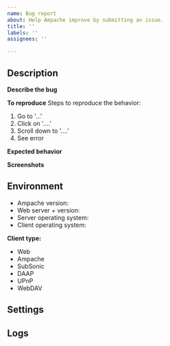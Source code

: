 ```yaml
---
name: Bug report
about: Help Ampache improve by submitting an issue.
title: ''
labels: ''
assignees: ''

---
```


<!--
1. Delete any section that is not relevant in this template.
2. Before posting an issue, please try to reproduce with the latest `develop` branch. There is a good chance a fix is already pending for the next version. No issue will be considered before confirmation on the `develop` branch.
3. Any text between `<!--` and `--\>` will be removed automatically.
-->

## Description

**Describe the bug**
<!-- Explain in detail what is happening. -->

**To reproduce**
Steps to reproduce the behavior:
1. Go to '...'
2. Click on '....'
3. Scroll down to '....'
4. See error

**Expected behavior**
<!-- What you believe should have happened -->

**Screenshots**
<!-- If applicable, add screenshots to help explain your problem. -->

## Environment

* Ampache version: 
* Web server + version:
* Server operating system:
* Client operating system:

<!-- Keep only the affected clients in the list below. Add the client application name and version to the right of the client type used. -->

**Client type:**

* Web
* Ampache
* SubSonic
* DAAP
* UPnP
* WebDAV

## Settings

<!-- Either put a description of your settings, or paste the contents of `conf/ampache.cfg.php` after removing sensitive information (server host, database connection, etc.). If posting full config file, make sure to put triple back-ticks ``` at the top and bottom to make it into a code block.

It may also make sense to post PHP settings depending on the situation.  -->

## Logs

<!-- To enable logging, visit https://github.com/ampache/ampache/wiki/Troubleshooting#enable-logging

Please post relevant Ampache logs, and web server access/error logs, making sure to surround in triple back-ticks ``` to make into a code block. If you have large logs, it may make sense to trim them to a shorter time-frame if you know exactly when the error occurred. If appropriate, post any client error logs as well -->
